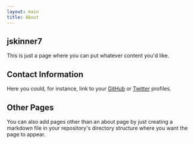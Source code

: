 ```yaml
---
layout: main
title: About
---
```


## jskinner7

This is just a page where you can put whatever content you'd like.

## Contact Information

Here you could, for instance, link to your [GitHub](http://www.github.com/pwright4) or
[Twitter](http://www.twitter.com/msupwright4) profiles.

## Other Pages

You can also add pages other than an about page by just creating a markdown file in your
repository's directory structure where you want the page to appear.

